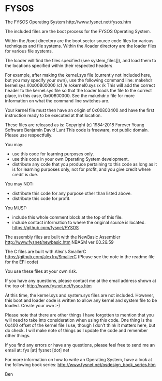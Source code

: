 # FYSOS
The FYSOS Operating System
  http://www.fysnet.net/fysos.htm
  
The included files are the boot process for the FYSOS Operating System.

Within the /boot directory are the boot sector source code files for various techniques and file systems.
Within the /loader directory are the loader files for various file systems.

The loader will find the files specified (see system_files[]), and load them to the locations specified
 within their respected headers.
 
For example, after making the kernel.sys file (currently not included here, but you may specify your own), use
 the following command line:
   makehdr kernel.sys /l0x00800000 /c1 /e /okernel0.sys /x /k
 This will add the correct header to the kernel.sys file so that the loader loads the file to the
 correct place, in this case, 0x00800000.
 See the makehdr.c file for more information on what the command line switches are.
 
Your kernel file must then have an origin of 0x00800400 and have the first instruction ready to be executed at
 that location.
  
These files are released as is:
  Copyright (c) 1984-2018    Forever Young Software  Benjamin David Lunt
  This code is freeware, not public domain.  Please use respectfully.

You may:
   - use this code for learning purposes only.
   - use this code in your own Operating System development.
   - distribute any code that you produce pertaining to this code
     as long as it is for learning purposes only, not for profit,
     and you give credit where credit is due.

You may NOT:
   - distribute this code for any purpose other than listed above.
   - distribute this code for profit.

You MUST:
   - include this whole comment block at the top of this file.
   - include contact information to where the original source is located.
             https://github.com/fysnet/FYSOS

The assembly files are built with the NewBasic Assembler
    http://www.fysnet/newbasic.htm
         NBASM ver 00.26.59

The C files are built with Alex's SmallerC
    https://github.com/alexfru/SmallerC
(Please see the note in the readme file for the EFI code)
    
You use these files at your own risk.
 
If you have any questions, please contact me at the email address shown at the top of:
  http://www.fysnet.net/fysos.htm
 
At this time, the kernel.sys and system.sys files are not included.  However, this boot and loader
 code is written to allow any kernel and system file to be loaded.  Create your own  :-)
  
Please note that there are other things I have forgotten to mention that you will need to take
 into consideration when using this code.  One thing is the 0x400 offset of the kernel file I use,
 though I don't think it matters here, but do check.  I will make note of things as I update the
 code and remember other things.
  
If you find any errors or have any questions, please feel free to send me an email at:
  fys [at] fysnet [dot] net

For more information on how to write an Operating System, have a look at the following book series:
  http://www.fysnet.net/osdesign_book_series.htm
  
Ben

